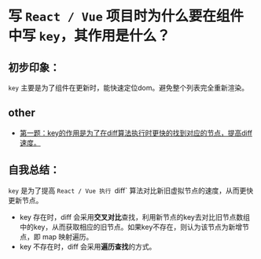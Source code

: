 # 写 `React / Vue` 项目时为什么要在组件中写 `key`，其作用是什么？

## 初步印象：

`key` 主要是为了组件在更新时，能快速定位dom。避免整个列表完全重新渲染。

## other

- [第一题：key的作用是为了在diff算法执行时更快的找到对应的节点，提高diff速度。](https://github.com/Advanced-Frontend/Daily-Interview-Question/issues/1)

## 自我总结：
 
`key` 是为了提高 `React / Vue 执行 `diff` 算法对比新旧虚拟节点的速度，从而更快更新节点。


- key 存在时，diff 会采用**交叉对比**查找，利用新节点的key去对比旧节点数组中的key，从而获取相应的旧节点。如果key不存在，则认为该节点为新增节点，即 map 映射遍历。
- key 不存在时，diff 会采用**遍历查找**的方式。